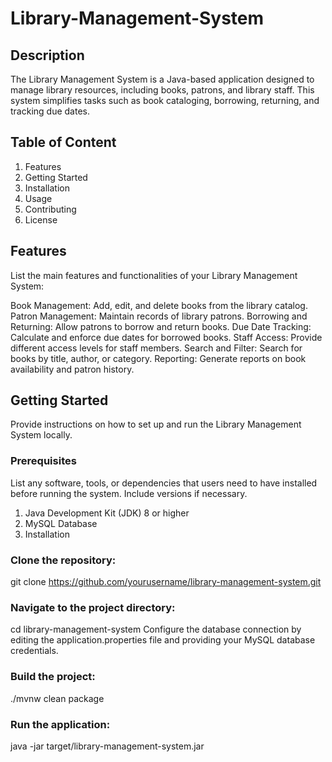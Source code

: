 # Library-Management-System
## Description
The Library Management System is a Java-based application designed to manage library resources, including books, patrons, and library staff. This system simplifies tasks such as book cataloging, borrowing, returning, and tracking due dates.

## Table of Content
1. Features
2. Getting Started
3. Installation
4. Usage
5. Contributing
6. License

## Features

List the main features and functionalities of your Library Management System:

Book Management: Add, edit, and delete books from the library catalog.
Patron Management: Maintain records of library patrons.
Borrowing and Returning: Allow patrons to borrow and return books.
Due Date Tracking: Calculate and enforce due dates for borrowed books.
Staff Access: Provide different access levels for staff members.
Search and Filter: Search for books by title, author, or category.
Reporting: Generate reports on book availability and patron history.

## Getting Started
Provide instructions on how to set up and run the Library Management System locally.

### Prerequisites
List any software, tools, or dependencies that users need to have installed before running the system. Include versions if necessary.

1. Java Development Kit (JDK) 8 or higher
2. MySQL Database
3. Installation
   
### Clone the repository:
git clone https://github.com/yourusername/library-management-system.git

### Navigate to the project directory:
cd library-management-system
Configure the database connection by editing the application.properties file and providing your MySQL database credentials.

### Build the project:
./mvnw clean package

### Run the application:
java -jar target/library-management-system.jar
